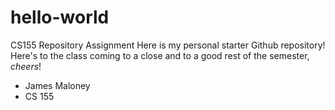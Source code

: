 # hello-world
CS155 Repository Assignment
  Here is my personal starter Github repository!
  Here's to the class coming to a close and to a
  good rest of the semester, *cheers*!

- James Maloney
- CS 155
